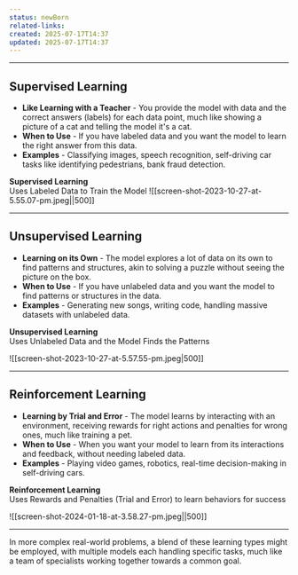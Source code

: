 ```yaml
---
status: newBorn
related-links: 
created: 2025-07-17T14:37
updated: 2025-07-17T14:37
---
```

---

## Supervised Learning
- **Like Learning with a Teacher** - You provide the model with data and the correct answers (labels) for each data point, much like showing a picture of a cat and telling the model it's a cat.
- **When to Use** - If you have labeled data and you want the model to learn the right answer from this data.
- **Examples** - Classifying images, speech recognition, self-driving car tasks like identifying pedestrians, bank fraud detection.

**Supervised Learning**  
Uses Labeled Data to Train the Model
![[screen-shot-2023-10-27-at-5.55.07-pm.jpeg||500]]

---

## Unsupervised Learning
- **Learning on its Own** - The model explores a lot of data on its own to find patterns and structures, akin to solving a puzzle without seeing the picture on the box.
- **When to Use** - If you have unlabeled data and you want the model to find patterns or structures in the data.
- **Examples** - Generating new songs, writing code, handling massive datasets with unlabeled data.

**Unsupervised Learning**  
Uses Unlabeled Data and the Model Finds the Patterns

![[screen-shot-2023-10-27-at-5.57.55-pm.jpeg|500]]

---

## Reinforcement Learning
- **Learning by Trial and Error** - The model learns by interacting with an environment, receiving rewards for right actions and penalties for wrong ones, much like training a pet.
- **When to Use** - When you want your model to learn from its interactions and feedback, without needing labeled data.
- **Examples** - Playing video games, robotics, real-time decision-making in self-driving cars.

**Reinforcement Learning**  
Uses Rewards and Penalties (Trial and Error) to learn behaviors for success

![[screen-shot-2024-01-18-at-3.58.27-pm.jpeg||500]]

---

In more complex real-world problems, a blend of these learning types might be employed, with multiple models each handling specific tasks, much like a team of specialists working together towards a common goal.


